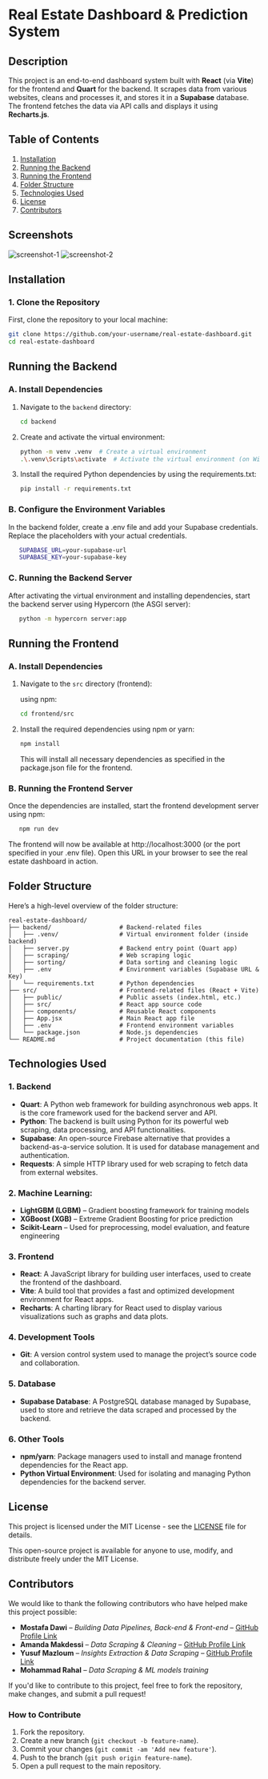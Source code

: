 # Real Estate Dashboard & Prediction System

## Description

This project is an end-to-end dashboard system built with **React** (via **Vite**) for the frontend and **Quart** for the backend. It scrapes data from various websites, cleans and processes it, and stores it in a **Supabase** database. The frontend fetches the data via API calls and displays it using **Recharts.js**.

## Table of Contents

1. [Installation](#installation)
2. [Running the Backend](#running-the-backend)
3. [Running the Frontend](#running-the-frontend)
4. [Folder Structure](#folder-structure)
5. [Technologies Used](#technologies-used)
6. [License](#license)
7. [Contributors](#contributors)

## Screenshots

![screenshot-1](assets/demo-1.png)
![screenshot-2](assets/demo-2.png)

## Installation

### 1. Clone the Repository

First, clone the repository to your local machine:

```bash
git clone https://github.com/your-username/real-estate-dashboard.git
cd real-estate-dashboard
```

## Running the Backend

### **A. Install Dependencies**

1. Navigate to the `backend` directory:

   ```bash
   cd backend
   ```

2. Create and activate the virtual environment:

   ```bash
   python -m venv .venv  # Create a virtual environment
   .\.venv\Scripts\activate  # Activate the virtual environment (on Windows)
   ```

3. Install the required Python dependencies by using the requirements.txt:

   ```bash
   pip install -r requirements.txt
   ```

### **B. Configure the Environment Variables**

In the backend folder, create a .env file and add your Supabase credentials. Replace the placeholders with your actual credentials.

```bash
   SUPABASE_URL=your-supabase-url
   SUPABASE_KEY=your-supabase-key
```

### **C. Running the Backend Server**

After activating the virtual environment and installing dependencies, start the backend server using Hypercorn (the ASGI server):

```bash
   python -m hypercorn server:app
```

## Running the Frontend

### A. Install Dependencies

1. Navigate to the `src` directory (frontend):

   using npm:

   ```bash
   cd frontend/src
   ```

2. Install the required dependencies using npm or yarn:

   ```bash
   npm install
   ```

   This will install all necessary dependencies as specified in the package.json file for the frontend.

### B. Running the Frontend Server

Once the dependencies are installed, start the frontend development server using npm:

```bash
   npm run dev
```

The frontend will now be available at http://localhost:3000 (or the port specified in your .env file). Open this URL in your browser to see the real estate dashboard in action.

## Folder Structure

Here’s a high-level overview of the folder structure:

```plaintext
real-estate-dashboard/
├── backend/                   # Backend-related files
│   ├── .venv/                 # Virtual environment folder (inside backend)
│   ├── server.py              # Backend entry point (Quart app)
│   ├── scraping/              # Web scraping logic
│   ├── sorting/               # Data sorting and cleaning logic
│   ├── .env                   # Environment variables (Supabase URL & Key)
│   └── requirements.txt       # Python dependencies
├── src/                       # Frontend-related files (React + Vite)
│   ├── public/                # Public assets (index.html, etc.)
│   ├── src/                   # React app source code
│   ├── components/            # Reusable React components
│   ├── App.jsx                # Main React app file
│   ├── .env                   # Frontend environment variables
│   └── package.json           # Node.js dependencies
└── README.md                  # Project documentation (this file)
```

## Technologies Used

### 1. Backend

- **Quart**: A Python web framework for building asynchronous web apps. It is the core framework used for the backend server and API.
- **Python**: The backend is built using Python for its powerful web scraping, data processing, and API functionalities.
- **Supabase**: An open-source Firebase alternative that provides a backend-as-a-service solution. It is used for database management and authentication.
- **Requests**: A simple HTTP library used for web scraping to fetch data from external websites.

### 2. Machine Learning:

- **LightGBM (LGBM)** – Gradient boosting framework for training models
- **XGBoost (XGB)** – Extreme Gradient Boosting for price prediction
- **Scikit-Learn** – Used for preprocessing, model evaluation, and feature engineering

### 3. Frontend

- **React**: A JavaScript library for building user interfaces, used to create the frontend of the dashboard.
- **Vite**: A build tool that provides a fast and optimized development environment for React apps.
- **Recharts**: A charting library for React used to display various visualizations such as graphs and data plots.

### 4. Development Tools

- **Git**: A version control system used to manage the project’s source code and collaboration.

### 5. Database

- **Supabase Database**: A PostgreSQL database managed by Supabase, used to store and retrieve the data scraped and processed by the backend.

### 6. Other Tools

- **npm/yarn**: Package managers used to install and manage frontend dependencies for the React app.
- **Python Virtual Environment**: Used for isolating and managing Python dependencies for the backend server.

## License

This project is licensed under the MIT License - see the [LICENSE](LICENSE) file for details.

This open-source project is available for anyone to use, modify, and distribute freely under the MIT License.

## Contributors

We would like to thank the following contributors who have helped make this project possible:

- **Mostafa Dawi** – _Building Data Pipelines, Back-end & Front-end_ – [GitHub Profile Link](https://github.com/MostafaDawi)
- **Amanda Makdessi** – _Data Scraping & Cleaning_ – [GitHub Profile Link](https://github.com/amandamakdessi)
- **Yusuf Mazloum** – _Insights Extraction & Data Scraping_ – [GitHub Profile Link](https://github.com/Yusf4)
- **Mohammad Rahal** – _Data Scraping & ML models training_

If you'd like to contribute to this project, feel free to fork the repository, make changes, and submit a pull request!

### How to Contribute

1. Fork the repository.
2. Create a new branch (`git checkout -b feature-name`).
3. Commit your changes (`git commit -am 'Add new feature'`).
4. Push to the branch (`git push origin feature-name`).
5. Open a pull request to the main repository.
